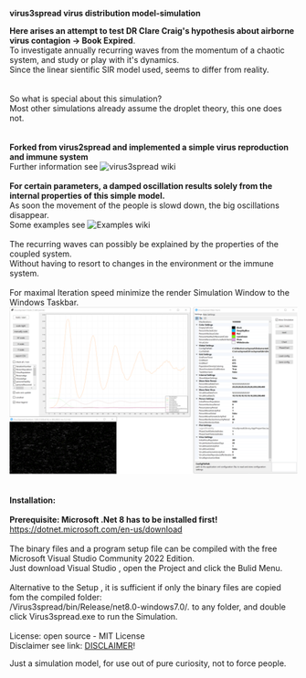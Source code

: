 **virus3spread virus distribution model-simulation**

**Here arises an attempt to test DR Clare Craig's hypothesis about airborne virus contagion -> Book Expired**.
<br> 
To investigate annually recurring waves from the momentum of a chaotic system, and study or play with it's dynamics.
<br> 
Since the linear sientific SIR model used, seems to differ from reality.
<br>
<br> 
<br>So what is special about this simulation?
<br>Most other simulations already assume the droplet theory, this one does not. 
<br>
<br>
<br>
 **Forked from virus2spread and implemented a simple virus reproduction and immune system**
<br>Further information see ![virus3spread wiki](https://github.com/gitfrid/virus3spread/wiki)
<br>
<br> 
**For certain parameters, a damped oscillation results solely from the internal properties of this simple model.**
<br>As soon the movement of the people is slowd down, the big oscillations disappear. 
<br>Some examples see ![Examples wiki](https://github.com/gitfrid/virus3spread/wiki/Examples-of-recurring-oscillations)
<br> 
<br>
The recurring waves can possibly be explained by the properties of the coupled system.
<br>Without having to resort to changes in the environment or the immune system.
<br>
<br>For maximal Iteration speed minimize the render Simulation Window to the Windows Taskbar.
<br>
![Virus3spread_screenshot](https://github.com/gitfrid/virus3spread/blob/df25a3806ab3e772d098f6518ea5ae881c148b1d/Dokumentation/samples/Sample1.png)
<br>
<br>
<br>
**Installation:**
<br>
<br>**Prerequisite: Microsoft .Net 8 has to be installed first!** https://dotnet.microsoft.com/en-us/download
<br>
<br>The binary files and a program setup file can be compiled with the free Microsoft Visual Studio Community 2022 Edition. 
<br>Just download Visual Studio , open the Project and click the Bulid Menu.
<br>
<br>Alternative to the Setup , it is  sufficient if only the binary files are copied fom the compiled folder: 
<br>/Virus3spread/bin/Release/net8.0-windows7.0/*.*  to any folder, and double click Virus3spread.exe to run the Simulation.
<br>
<br>
License: open source - MIT License
<br>
Disclaimer see link: [DISCLAIMER](https://github.com/gitfrid/virus3spread/blob/9b88d38e774d4e6cd7aeb9dab40aeffbb2d0d45e/Disclaimer.md)!

Just a simulation model, for use out of pure curiosity, not to force people.
